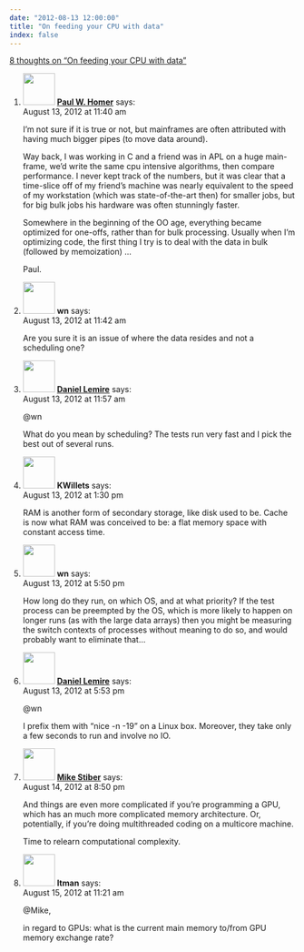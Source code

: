 ```yaml
---
date: "2012-08-13 12:00:00"
title: "On feeding your CPU with data"
index: false
---
```


[8 thoughts on &ldquo;On feeding your CPU with data&rdquo;](/lemire/blog/2012/08-13-on-feeding-your-cpu-with-data)

<ol class="comment-list">
<li id="comment-55531" class="comment even thread-even depth-1">
<div class="comment-author vcard">
<img alt src="https://secure.gravatar.com/avatar/d92b64b0bbc0f2b7297924e76c4a4a84?s=56&#038;d=mm&#038;r=g" srcset="https://secure.gravatar.com/avatar/d92b64b0bbc0f2b7297924e76c4a4a84?s=112&#038;d=mm&#038;r=g 2x" class="avatar avatar-56 photo" height="56" width="56" decoding="async" /> <b class="fn"><a href="https://theprogrammersparadox.blogspot.com/" class="url" rel="ugc external nofollow">Paul W. Homer</a></b> <span class="says">says:</span> </div>
<div class="comment-metadata"><time datetime="2012-08-13T11:40:55+00:00">August 13, 2012 at 11:40 am</time></a> </div>
<div class="comment-content">
<p>I&rsquo;m not sure if it is true or not, but mainframes are often attributed with having much bigger pipes (to move data around). </p>
<p>Way back, I was working in C and a friend was in APL on a huge main-frame, we&rsquo;d write the same cpu intensive algorithms, then compare performance. I never kept track of the numbers, but it was clear that a time-slice off of my friend&rsquo;s machine was nearly equivalent to the speed of my workstation (which was state-of-the-art then) for smaller jobs, but for big bulk jobs his hardware was often stunningly faster. </p>
<p>Somewhere in the beginning of the OO age, everything became optimized for one-offs, rather than for bulk processing. Usually when I&rsquo;m optimizing code, the first thing I try is to deal with the data in bulk (followed by memoization) &#8230;</p>
<p>Paul.</p>
</div>
</li>
<li id="comment-55532" class="comment odd alt thread-odd thread-alt depth-1">
<div class="comment-author vcard">
<img alt src="https://secure.gravatar.com/avatar/8b35484cb70f22b7ea9ba5cce1f1378f?s=56&#038;d=mm&#038;r=g" srcset="https://secure.gravatar.com/avatar/8b35484cb70f22b7ea9ba5cce1f1378f?s=112&#038;d=mm&#038;r=g 2x" class="avatar avatar-56 photo" height="56" width="56" decoding="async" /> <b class="fn">wn</b> <span class="says">says:</span> </div>
<div class="comment-metadata"><time datetime="2012-08-13T11:42:16+00:00">August 13, 2012 at 11:42 am</time></a> </div>
<div class="comment-content">
<p>Are you sure it is an issue of where the data resides and not a scheduling one?</p>
</div>
</li>
<li id="comment-55533" class="comment byuser comment-author-lemire bypostauthor even thread-even depth-1">
<div class="comment-author vcard">
<img alt src="https://secure.gravatar.com/avatar/2ca999bef9535950f5b84281a4dab006?s=56&#038;d=mm&#038;r=g" srcset="https://secure.gravatar.com/avatar/2ca999bef9535950f5b84281a4dab006?s=112&#038;d=mm&#038;r=g 2x" class="avatar avatar-56 photo" height="56" width="56" loading="lazy" decoding="async" /> <b class="fn"><a href="https://lemire.me/en/" class="url" rel="ugc">Daniel Lemire</a></b> <span class="says">says:</span> </div>
<div class="comment-metadata"><time datetime="2012-08-13T11:57:38+00:00">August 13, 2012 at 11:57 am</time></a> </div>
<div class="comment-content">
<p>@wn</p>
<p>What do you mean by scheduling? The tests run very fast and I pick the best out of several runs.</p>
</div>
</li>
<li id="comment-55534" class="comment odd alt thread-odd thread-alt depth-1">
<div class="comment-author vcard">
<img alt src="https://secure.gravatar.com/avatar/331059294e89906fef3d785f06820025?s=56&#038;d=mm&#038;r=g" srcset="https://secure.gravatar.com/avatar/331059294e89906fef3d785f06820025?s=112&#038;d=mm&#038;r=g 2x" class="avatar avatar-56 photo" height="56" width="56" loading="lazy" decoding="async" /> <b class="fn">KWillets</b> <span class="says">says:</span> </div>
<div class="comment-metadata"><time datetime="2012-08-13T13:30:52+00:00">August 13, 2012 at 1:30 pm</time></a> </div>
<div class="comment-content">
<p>RAM is another form of secondary storage, like disk used to be. Cache is now what RAM was conceived to be: a flat memory space with constant access time.</p>
</div>
</li>
<li id="comment-55535" class="comment even thread-even depth-1">
<div class="comment-author vcard">
<img alt src="https://secure.gravatar.com/avatar/8b35484cb70f22b7ea9ba5cce1f1378f?s=56&#038;d=mm&#038;r=g" srcset="https://secure.gravatar.com/avatar/8b35484cb70f22b7ea9ba5cce1f1378f?s=112&#038;d=mm&#038;r=g 2x" class="avatar avatar-56 photo" height="56" width="56" loading="lazy" decoding="async" /> <b class="fn">wn</b> <span class="says">says:</span> </div>
<div class="comment-metadata"><time datetime="2012-08-13T17:50:23+00:00">August 13, 2012 at 5:50 pm</time></a> </div>
<div class="comment-content">
<p>How long do they run, on which OS, and at what priority? If the test process can be preempted by the OS, which is more likely to happen on longer runs (as with the large data arrays) then you might be measuring the switch contexts of processes without meaning to do so, and would probably want to eliminate that&#8230;</p>
</div>
</li>
<li id="comment-55536" class="comment byuser comment-author-lemire bypostauthor odd alt thread-odd thread-alt depth-1">
<div class="comment-author vcard">
<img alt src="https://secure.gravatar.com/avatar/2ca999bef9535950f5b84281a4dab006?s=56&#038;d=mm&#038;r=g" srcset="https://secure.gravatar.com/avatar/2ca999bef9535950f5b84281a4dab006?s=112&#038;d=mm&#038;r=g 2x" class="avatar avatar-56 photo" height="56" width="56" loading="lazy" decoding="async" /> <b class="fn"><a href="https://lemire.me/en/" class="url" rel="ugc">Daniel Lemire</a></b> <span class="says">says:</span> </div>
<div class="comment-metadata"><time datetime="2012-08-13T17:53:27+00:00">August 13, 2012 at 5:53 pm</time></a> </div>
<div class="comment-content">
<p>@wn</p>
<p>I prefix them with &ldquo;nice -n -19&rdquo; on a Linux box. Moreover, they take only a few seconds to run and involve no IO.</p>
</div>
</li>
<li id="comment-55537" class="comment even thread-even depth-1">
<div class="comment-author vcard">
<img alt src="https://secure.gravatar.com/avatar/dada9de44173d6c1b13691554ef8e974?s=56&#038;d=mm&#038;r=g" srcset="https://secure.gravatar.com/avatar/dada9de44173d6c1b13691554ef8e974?s=112&#038;d=mm&#038;r=g 2x" class="avatar avatar-56 photo" height="56" width="56" loading="lazy" decoding="async" /> <b class="fn"><a href="http://faculty.washington.edu/stiber/" class="url" rel="ugc external nofollow">Mike Stiber</a></b> <span class="says">says:</span> </div>
<div class="comment-metadata"><time datetime="2012-08-14T20:50:39+00:00">August 14, 2012 at 8:50 pm</time></a> </div>
<div class="comment-content">
<p>And things are even more complicated if you&rsquo;re programming a GPU, which has an much more complicated memory architecture. Or, potentially, if you&rsquo;re doing multithreaded coding on a multicore machine.</p>
<p>Time to relearn computational complexity.</p>
</div>
</li>
<li id="comment-55538" class="comment odd alt thread-odd thread-alt depth-1">
<div class="comment-author vcard">
<img alt src="https://secure.gravatar.com/avatar/cdbd04afdb5401d1cbbd390416f3c1e3?s=56&#038;d=mm&#038;r=g" srcset="https://secure.gravatar.com/avatar/cdbd04afdb5401d1cbbd390416f3c1e3?s=112&#038;d=mm&#038;r=g 2x" class="avatar avatar-56 photo" height="56" width="56" loading="lazy" decoding="async" /> <b class="fn">Itman</b> <span class="says">says:</span> </div>
<div class="comment-metadata"><time datetime="2012-08-15T11:21:00+00:00">August 15, 2012 at 11:21 am</time></a> </div>
<div class="comment-content">
<p>@Mike,</p>
<p>in regard to GPUs: what is the current main memory to/from GPU memory exchange rate?</p>
</div>
</li>
</ol>

